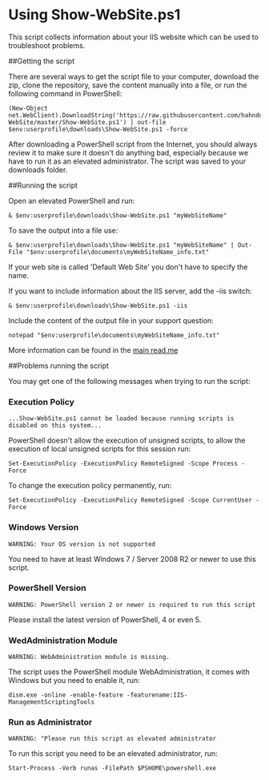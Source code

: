 # Using Show-WebSite.ps1

This script collects information about your IIS website which can be used to troubleshoot problems.

##Getting the script

There are several ways to get the script file to your computer, download the zip, clone the repository, save the content manually into a file, or run the following command in PowerShell:

	(New-Object net.WebClient).DownloadString('https://raw.githubusercontent.com/hahndorf/Test-WebSite/master/Show-WebSite.ps1') | out-file $env:userprofile\downloads\Show-WebSite.ps1 -force 

After downloading a PowerShell script from the Internet, you should always review it to make sure it doesn't do anything bad, especially because we have to run it as an elevated administrator. The script was saved to your downloads folder.

##Running the script

Open an elevated PowerShell and run:

    & $env:userprofile\downloads\Show-WebSite.ps1 "myWebSiteName"

To save the output into a file use:

    & $env:userprofile\downloads\Show-WebSite.ps1 "myWebSiteName" | Out-File "$env:userprofile\documents\myWebSiteName_info.txt"

If your web site is called 'Default Web Site' you don't have to specify the name.

If you want to include information about the IIS server, add the -iis switch:

    & $env:userprofile\downloads\Show-WebSite.ps1 -iis

Include the content of the output file in your support question:

    notepad "$env:userprofile\documents\myWebSiteName_info.txt"

More information can be found in the [main read.me](https://github.com/hahndorf/Test-WebSite)

##Problems running the script

You may get one of the following messages when trying to run the script:

### Execution Policy

    ...Show-WebSite.ps1 cannot be loaded because running scripts is disabled on this system...

PowerShell doesn't allow the execution of unsigned scripts, to
allow the execution of local unsigned scripts for this session run:

    Set-ExecutionPolicy -ExecutionPolicy RemoteSigned -Scope Process -Force

To change the execution policy permanently, run:

	Set-ExecutionPolicy -ExecutionPolicy RemoteSigned -Scope CurrentUser -Force

### Windows Version

    WARNING: Your OS version is not supported

You need to have at least Windows 7 / Server 2008 R2 or newer to use this script.

### PowerShell Version

    WARNING: PowerShell version 2 or newer is required to run this script

Please install the latest version of PowerShell, 4 or even 5.

### WedAdministration Module

    WARNING: WebAdministration module is missing.

The script uses the PowerShell module WebAdministration, it comes with Windows but you need to enable it, run:

    dism.exe -online -enable-feature -featurename:IIS-ManagementScriptingTools

### Run as Administrator

    WARNING: "Please run this script as elevated administrator

To run this script you need to be an elevated administrator, run:

    Start-Process -Verb runas -FilePath $PSHOME\powershell.exe